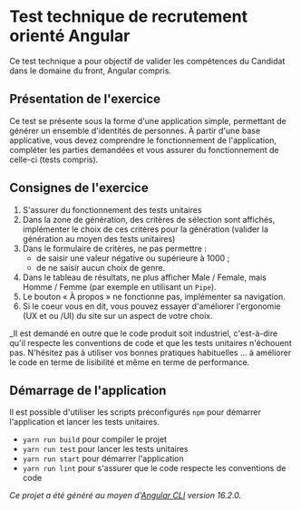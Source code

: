 # Test technique de recrutement orienté Angular

Ce test technique a pour objectif de valider les compétences du Candidat dans le domaine du front, Angular compris.

## Présentation de l'exercice

Ce test se présente sous la forme d'une application simple, permettant de générer un ensemble d'identités de personnes. À partir d'une base applicative, vous devez comprendre le fonctionnement de l'application, compléter les parties demandées et vous assurer du fonctionnement de celle-ci (tests compris).

## Consignes de l'exercice

1. S'assurer du fonctionnement des tests unitaires
1. Dans la zone de génération, des critères de sélection sont affichés, implémenter le choix de ces critères pour la génération (valider la génération au moyen des tests unitaires)
1. Dans le formulaire de critères, ne pas permettre :
	* de saisir une valeur négative ou supérieure à 1000 ;
	* de ne saisir aucun choix de genre.
1. Dans le tableau de résultats, ne plus afficher Male / Female, mais Homme / Femme (par exemple en utilisant un `Pipe`).
1. Le bouton « À propos » ne fonctionne pas, implémenter sa navigation.
1. Si le coeur vous en dit, vous pouvez essayer d'améliorer l'ergonomie (UX et ou /UI) du site sur un aspect de votre choix.

_Il est demandé en outre que le code produit soit industriel, c'est-à-dire qu'il respecte les conventions de code et que les tests unitaires n'échouent pas.
N'hésitez pas à utiliser vos bonnes pratiques habituelles ... à améliorer le code en terme de lisibilité et même en terme de performance.

## Démarrage de l'application 

Il est possible d'utiliser les scripts préconfigurés `npm` pour démarrer l'application et lancer les tests unitaires.
* `yarn run build` pour compiler le projet
* `yarn run test` pour lancer les tests unitaires
* `yarn run start` pour démarrer l'application
* `yarn run lint` pour s'assurer que le code respecte les conventions de code


_Ce projet a été généré au moyen d'[Angular CLI](https://github.com/angular/angular-cli) version 16.2.0._

